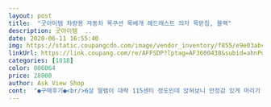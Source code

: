 ```yaml
---
layout: post 
title:  "굿아이템 차량용 자동차 목쿠션 목베개 헤드레스트 의자 목받침, 블랙" 
description: 굿아이템  ..
date: 2020-06-11 16:55:40 
img: https://static.coupangcdn.com/image/vendor_inventory/f855/e9e03abcbea9bcc89c4dc365de14a108d1b6711f2e76bfb8d529263a232f.jpg 
linkUrl: https://link.coupang.com/re/AFFSDP?lptag=AF3600438&subid=ahnPublicAsk&pageKey=168678091&itemId=482863203&vendorItemId=4214756286&traceid=V0-113-d2413198b5a90173 
categories: [1018] 
color: 006064 
price: 28000 
author: Ask View Shop 
cont:  "●구매후기●<br/>6살 딸램이 대략 115센티 정도인데 앉혀보니 안정감 있게 머리가 닿진 않아요 아직 좀 더 커야 하나봅니다<br/>6살 딸램이 휴대용 카시트로 바꾸면서 차에서 잠들면 자꾸 심하게 꼬꾸라져서 고민하다 구매했어요 일단 앉았을때 머리가 닿을까라는 고민에 좀 오랫동안 고민했는데 자꾸 옆으로 심하게 기울어지는 걸 보니까 안되겠다 싶어 일단 주문!<br/>가죽냄새도 전혀 없어요.<br/><br/>그래서 앉을때 엉덩이 쿠션 하나 깔고 앉혔더니 비스듬히 기대어 지네요? 근데 다른 평에서도 보긴 했지만 옆에만이 문지가 아니기에.<br/>.<br/> 기대서 자다가 한번씩 앞으로 꼬꾸라져요 ㅎㅎ 그건 어쩔 수 없나봐요 아이용으로 샀기에 길이가 좀 더 길었음 좋겠다 생각했는데 그렇게 되면 성인이 쓰기엔 무리가 있으니... <br/>^^; 뭐 앞으로 계속 클거기에 지금은 쿠션 써가며 높이 맞추고 좀 더 지나면서 편하게 쓰려구요 그래도 만족스러워요^^<br/>단점<br/> -<br/>모자같은 것을 걸수 있는 서비스 품목도 나름 쓸만 합니다.<br/><br/>벌려야 하는 단점이 있었습니다.<br/> 결국 지탱할수 있는 힘이<br/>비추.<br/> 아이들을 위함이라면 쏘쏘.<br/>.<br/> 그리고 소형차에는 어울립니다.<br/><br/>사은품도 주시네요<br/>사진처럼 어른이 사용하기엔 지지판이 너무 작습니다.<br/><br/>설치 방법은 간단하더라구요 참고로 설명서보다 상품 정보에 나와있는 사진 보면서 하는게 훨씬 쉽네요^^;<br/>설치가 간단하고 깔끔하네요.<br/><br/>설치하고나니 상품 자체는 굉장히 깔끔!해요<br/>아참! 드라이버도 동봉 되어 있어서 뭐 따로 공구가 필요하다거나 하는 건 없어요 구성품도 하나하나 꼼꼼하고 깔끔하게 포장 되어 있구요 사은품까지 딸려와서 기분좋게 뜯어봤네요^^<br/>양쪽을 손으로 붙잡고 엄청 심하게 흔들어재끼지 않는 한 튼튼하기도 하구요<br/>이야기의 핵심은 판이 작아서 여친을 위해 달아주려고 한다면<br/>일단 장단점으로만 구분할께요.<br/><br/>장점<br/> -<br/>적어져서 덜렁덜렁.<br/> 그리고 제가 테스트 해본 결과 제 덩치는<br/>제 차량이 스포티지R인데 결속부위가 전혀 맞지않아서 많이<br/>제품의 마감처리나 질은 우수합니다.<br/><br/>조립까지 할수 있게 공구가 첨부되어 있어서 편합니다.<br/><br/>지지대의 쿠션감이나 디자인 좋습니다.<br/><br/>지탱을 못합니다.<br/><br/>특히 체구작은 여성분들이나 꼬마 아이들 정도에겐 딱일듯 싶고<br/>" 
---
```

